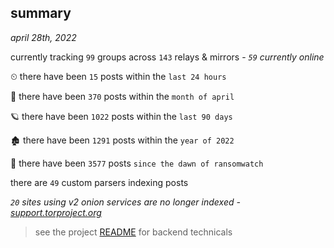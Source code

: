 
## summary
_april 28th, 2022_

currently tracking `99` groups across `143` relays & mirrors - _`59` currently online_

⏲ there have been `15` posts within the `last 24 hours`

🦈 there have been `370` posts within the `month of april`

🪐 there have been `1022` posts within the `last 90 days`

🏚 there have been `1291` posts within the `year of 2022`

🦕 there have been `3577` posts `since the dawn of ransomwatch`

there are `49` custom parsers indexing posts

_`20` sites using v2 onion services are no longer indexed - [support.torproject.org](https://support.torproject.org/onionservices/v2-deprecation/)_

> see the project [README](https://github.com/thetanz/ransomwatch#ransomwatch--) for backend technicals
